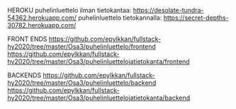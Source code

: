 HEROKU
puhelinluettelo ilman tietokantaa:  https://desolate-tundra-54362.herokuapp.com/
puhelinluettelo tietokannalla: https://secret-depths-30782.herokuapp.com/

FRONT ENDS
https://github.com/epylkkan/fullstack-hy2020/tree/master/Osa3/puhelinluettelo/frontend
https://github.com/epylkkan/fullstack-hy2020/tree/master/Osa3/puhelinluettelojatietokanta/frontend


BACKENDS
https://github.com/epylkkan/fullstack-hy2020/tree/master/Osa3/puhelinluettelo/backend
https://github.com/epylkkan/fullstack-hy2020/tree/master/Osa3/puhelinluettelojatietokanta/backend

